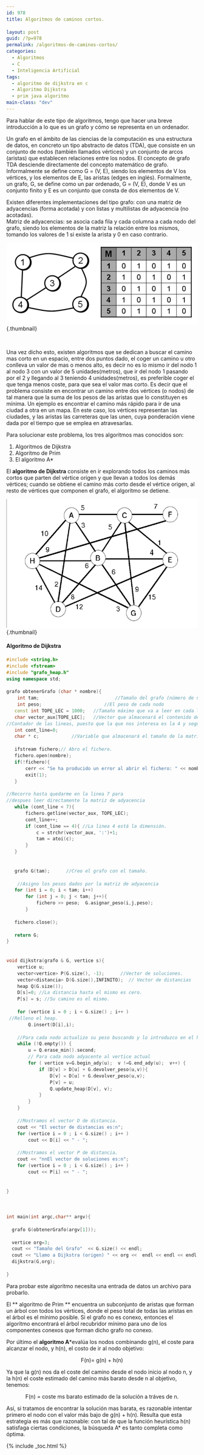 ```yaml
---
id: 978
title: Algoritmos de caminos cortos.

layout: post
guid: /?p=978
permalink: /algoritmos-de-caminos-cortos/
categories:
  - Algoritmos
  - C
  - Inteligencia Artificial
tags:
  - algoritmo de dijkstra en c
  - Algoritmo Dijkstra
  - prim java algoritmo
main-class: "dev"
---
```

Para hablar de este tipo de algoritmos, tengo que hacer una breve introducción a lo que es un grafo y cómo se representa en un ordenador.

Un grafo en el ámbito de las ciencias de la computación es una estructura de datos, en concreto un tipo abstracto de datos (TDA), que consiste en un conjunto de nodos (también llamados vértices) y un conjunto de arcos (aristas) que establecen relaciones entre los nodos. El concepto de grafo TDA desciende directamente del concepto matemático de grafo.  
Informalmente se define como G = (V, E), siendo los elementos de V los vértices, y los elementos de E, las aristas (edges en inglés). Formalmente, un grafo, G, se define como un par ordenado, G = (V, E), donde V es un conjunto finito y E es un conjunto que consta de dos elementos de V.

Existen diferentes implementaciones del tipo grafo: con una matriz de adyacencias (forma acotada) y con listas y multilistas de adyacencia (no acotadas).  
Matriz de adyacencias: se asocia cada fila y cada columna a cada nodo del grafo, siendo los elementos de la matriz la relación entre los mismos, tomando los valores de 1 si existe la arista y 0 en caso contrario.

[<img src="/assets/img/2012/10/Matriz_de_adyacencia1.jpg" alt="" title="Matriz_de_adyacencia"  class="aligncenter size-full wp-image-980" />][1]{.thumbnail}  

<!--ad-->


&nbsp;

Una vez dicho esto, existen algoritmos que se dedican a buscar el camino mas corto en un espacio, entre dos puntos dado, el coger un camino u otro conlleva un valor de mas o menos alto, es decir no es lo mismo ir del nodo 1 al nodo 3 con un valor de 5 unidades(metros), que ir del nodo 1 pasando por el 2 y llegando al 3 teniendo 4 unidades(metros), es preferible coger el que tenga menos coste, para que sea el valor mas corto. Es decir que el problema consiste en encontrar un camino entre dos vértices (o nodos) de tal manera que la suma de los pesos de las aristas que lo constituyen es mínima. Un ejemplo es encontrar el camino más rápido para ir de una ciudad a otra en un mapa. En este caso, los vértices representan las ciudades, y las aristas las carreteras que las unen, cuya ponderación viene dada por el tiempo que se emplea en atravesarlas.

Para solucionar este problema, los tres algoritmos mas conocidos son:

  1. Algoritmos de Dijkstra
  2. Algoritmo de Prim
  3. El algoritmo A*

El **algoritmo de Dijkstra** consiste en ir explorando todos los caminos más cortos que parten del vértice origen y que llevan a todos los demás vértices; cuando se obtiene el camino más corto desde el vértice origen, al resto de vértices que componen el grafo, el algoritmo se detiene.

[<img src="/assets/img/2012/10/Caminosmascortos1.jpg" alt="" title="Caminosmascortos"  class="aligncenter size-full wp-image-981" />][2]{.thumbnail}

#### Algoritmo de Dijkstra

```cpp
#include <string.h>
#include <fstream>
#include "grafo_heap.h"
using namespace std;

grafo obtenerGrafo (char * nombre){
    int tam;                            //Tamaño del grafo (número de nodos)
    int peso;                       //El peso de cada nodo
   const int TOPE_LEC = 1000;   //Tamaño máximo que va a leer en cada linea.
   char vector_aux[TOPE_LEC];   //Vector que almacenará el contenido de cada linea.
//Contador de las lineas, puesto que la que nos interesa es la 4 y seguir hasta las 7
   int cont_line=0;
   char * c;            //Variable que almacenará el tamaño de la matriz de adyacencia.

   ifstream fichero;// Abro el fichero.
   fichero.open(nombre);
   if(!fichero){
       cerr << "Se ha producido un error al abrir el fichero: " << nombre;
       exit(1);
   }

//Recorro hasta quedarme en la linea 7 para
//despues leer directamente la matriz de adyacencia
   while (cont_line < 7){
       fichero.getline(vector_aux, TOPE_LEC);
       cont_line++;
       if (cont_line == 4){ //La linea 4 está la dimensión.
           c = strchr(vector_aux, ':')+1;
           tam = atoi(c);
       }
   }


   grafo G(tam);      //Creo el grafo con el tamaño.

    //Asigno los pesos dados por la matriz de adyacencia
   for (int i = 0; i < tam; i++)
       for (int j = 0; j < tam; j++){
           fichero >> peso;  G.asignar_peso(i,j,peso);
       }

   fichero.close();

   return G;
}


void dijkstra(grafo & G, vertice s){
    vertice u;
    vector<vertice> P(G.size(), -1);      //Vector de soluciones.
    vector<distancia> D(G.size(),INFINITO);  // Vector de distancias
    heap Q(G.size());
    D[s]=0; //La distancia hasta el mismo es cero.
    P[s] = s; //Su camino es el mismo.

    for (vertice i = 0 ; i < G.size() ; i++ )
 //Relleno el heap.
        Q.insert(D[i],i);

    //Para cada nodo actualizo su peso buscando y lo introduzco en el heap actualizado
    while (!Q.empty()) {
        u = Q.erase_min().second;
        // Para cada nodo adyacente al vertice actual
        for ( vertice v=G.begin_ady(u);  v !=G.end_ady(u);  v++) {
            if (D[v] > D[u] + G.devolver_peso(u,v)){
                D[v] = D[u] + G.devolver_peso(u,v);
                P[v] = u;
                Q.update_heap(D[v], v);
            }
        }
    }

    //Mostramos el vector D de distancia.
    cout << "El vector de distancias es:n";
    for (vertice i = 0 ; i < G.size() ; i++ )
        cout << D[i] << " - ";

    //Mostramos el vector P de distancia.
    cout << "nnEl vector de soluciones es:n";
    for (vertice i = 0 ; i < G.size() ; i++ )
        cout << P[i] << " - ";


}



int main(int argc,char** argv){

  grafo G(obtenerGrafo(argv[1]));

  vertice org=3;
  cout << "Tamaño del Grafo"  << G.size() << endl;
  cout << "Llamo a Dijkstra (origen) " << org <<  endl << endl << endl;
  dijkstra(G,org);

}

```

<p style="text-align: left">
  Para probar este algoritmo necesita una entrada de datos un archivo para probarlo.
</p>

El ** algoritmo de Prim ** encuentra un subconjunto de aristas que forman un árbol con todos los vértices, donde el peso total de todas las aristas en el árbol es el mínimo posible. Si el grafo no es conexo, entonces el algoritmo encontrará el árbol recubridor mínimo para uno de los componentes conexos que forman dicho grafo no conexo.

Por último el **algoritmo A***evalúa los nodos combinando g(n), el coste para alcanzar el nodo, y h(n), el costo de ir al nodo objetivo:

<p style="text-align: center">
  F(n)= g(n) + h(n)
</p>

<p style="text-align: left">
  Ya que la g(n) nos da el coste del camino desde el nodo inicio al nodo n, y la h(n) el coste estimado del camino más barato desde n al objetivo, tenemos:
</p>

<p style="text-align: center">
  F(n) = coste ms barato estimado de la solución a tráves de n.
</p>

<p style="text-align: left">
  Así, si tratamos de encontrar la solución mas barata, es razonable intentar primero el nodo con el valor más bajo de g(n) + h(n). Resulta que esta estrategia es más que razonable: con tal de que la función heurística h(n) satisfaga ciertas condiciones, la búsqueda A* es tanto completa como óptima.
</p>



 [1]: /assets/img/2012/10/Matriz_de_adyacencia1.jpg
 [2]: /assets/img/2012/10/Caminosmascortos1.jpg

{% include _toc.html %}
